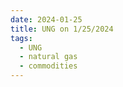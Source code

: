 ```yaml
---
date: 2024-01-25
title: UNG on 1/25/2024
tags: 
  - UNG
  - natural gas
  - commodities
---
```

<div class="post">
<snapshot-grid 
    :reports="['2024/01/24/CTA/UNG', '2024/01/25/CTA/UNG', '2024/01/25/MTP/UNG']"
    chart="2024/01/25/Chart/UNG"
/>
<p>

</p>
<p>

</p>
</div>